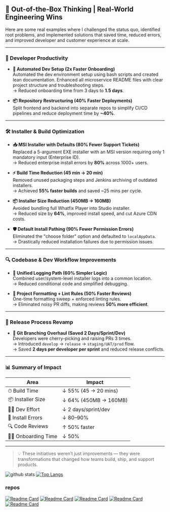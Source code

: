 ## 🧠 Out-of-the-Box Thinking | Real-World Engineering Wins

Here are some real examples where I challenged the status quo, identified root problems, and implemented solutions that saved time, reduced errors, and improved developer and customer experience at scale.

---

### 🚀 Developer Productivity

- **🔧 Automated Dev Setup (2x Faster Onboarding)**  
  Automated the dev environment setup using bash scripts and created lean documentation. Enhanced all microservice README files with clear project structure and troubleshooting steps.  
  → Reduced onboarding time from 3 days to **1.5 days**.

- **📦 Repository Restructuring (40% Faster Deployments)**  
  Split frontend and backend into separate repos to simplify CI/CD pipelines and reduce deployment time by **~40%**.

---

### 🛠️ Installer & Build Optimization

- **📥 MSI Installer with Defaults (80% Fewer Support Tickets)**  
  Replaced a 5-argument EXE installer with an MSI version requiring only 1 mandatory input (Enterprise ID).  
  → Reduced enterprise install errors by **80%** across 1000+ users.

- **⚡ Build Time Reduction (45 min → 20 min)**  
  Removed unused packaging steps and Jenkins archiving of outdated installers.  
  → Achieved **55% faster builds** and saved ~25 mins per cycle.

- **📦 Installer Size Reduction (450MB → 160MB)**  
  Avoided bundling full Whatfix Player into Studio installer.  
  → Reduced size by **64%**, improved install speed, and cut Azure CDN costs.

- **🛡️ Default Install Pathing (90% Fewer Permission Errors)**  
  Eliminated the "choose folder" option and defaulted to `localAppData`.  
  → Drastically reduced installation failures due to permission issues.

---

### 🔍 Codebase & Dev Workflow Improvements

- **📃 Unified Logging Path (60% Simpler Logic)**  
  Combined user/system-level installer logs into a common location.  
  → Reduced conditional code and simplified debugging.

- **🧹 Project Formatting + Lint Rules (50% Faster Reviews)**  
  One-time formatting sweep + enforced linting rules.  
  → Eliminated noisy PR diffs, making reviews **50% more efficient**.

---

### 🚢 Release Process Revamp

- **🌳 Git Branching Overhaul (Saved 2 Days/Sprint/Dev)**  
  Developers were cherry-picking and raising PRs 3 times.  
  → Introduced `develop` → `release` → `staging/UAT/prod` flow.  
  → Saved **2 days per developer per sprint** and reduced release conflicts.

---

### 📊 Summary of Impact

| Area | Impact |
|------|--------|
| ⏱ Build Time | ↓ 55% (45 → 20 mins) |
| 📦 Installer Size | ↓ 64% (450MB → 160MB) |
| 🧑‍💻 Dev Effort | ↓ 2 days/sprint/dev |
| 🚫 Install Errors | ↓ 80–90% |
| 🔍 Code Reviews | ↑ 50% faster |
| 🧑‍💼 Onboarding Time | ↓ 50% |

---

> 💡 These initiatives weren’t just improvements — they were transformations that changed how teams build, ship, and support products.

![github stats](https://github-readme-stats.vercel.app/api?username=harshithgowdakt&show_icons=true&theme=dark) [![Top Langs](https://github-readme-stats.vercel.app/api/top-langs/?username=harshithgowdakt&layout=compact&theme=dark)](https://github.com/harshithgowdakt)

### repos
[![Readme Card](https://github-readme-stats.vercel.app/api/pin/?username=harshithgowdakt&repo=kafka-consumer&theme=dark)](https://github.com/harshithgowdakt/kafka-consumer) 
[![Readme Card](https://github-readme-stats.vercel.app/api/pin/?username=harshithgowdakt&repo=node-user-service&theme=dark)](https://github.com/harshithgowdakt/node-user-service) 
[![Readme Card](https://github-readme-stats.vercel.app/api/pin/?username=harshithgowdakt&repo=nwjs-example&theme=dark)](https://github.com/harshithgowdakt/nwjs-example)
[![Readme Card](https://github-readme-stats.vercel.app/api/pin/?username=harshithgowdakt&repo=kafka-nodejs&theme=dark)](https://github.com/harshithgowdakt/kafka-nodejs) 
[![Readme Card](https://github-readme-stats.vercel.app/api/pin/?username=harshithgowdakt&repo=node-mongodb-pagination&theme=dark)](https://github.com/harshithgowdakt/node-mongodb-pagination)
